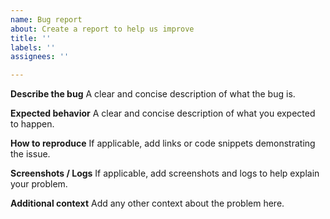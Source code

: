 ```yaml
---
name: Bug report
about: Create a report to help us improve
title: ''
labels: ''
assignees: ''

---
```


**Describe the bug**
A clear and concise description of what the bug is.

**Expected behavior**
A clear and concise description of what you expected to happen.

**How to reproduce**
If applicable, add links or code snippets demonstrating the issue.

**Screenshots / Logs**
If applicable, add screenshots and logs to help explain your problem.

**Additional context**
Add any other context about the problem here.
